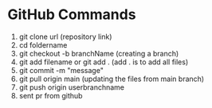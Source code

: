 # GitHub Commands
1. git clone url (repository link)
2. cd foldername
3. git checkout -b branchName (creating a branch)
4. git add filename or git add . (add . is to add all files)
5. git commit -m "message"
6. git pull origin main (updating the files from main branch) 
7. git push origin userbranchname
8. sent pr from github